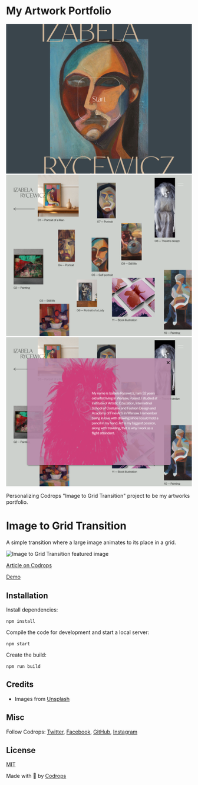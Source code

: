 # My Artwork Portfolio

![App HomePage](./src/img/portfolio1.png)
![App MainPage](./src/img/portfolio2.png)
![App MainPage](./src/img/portfolio3.png)

Personalizing Codrops "Image to Grid Transition" project to be my artworks portfolio.

# Image to Grid Transition

A simple transition where a large image animates to its place in a grid.

![Image to Grid Transition featured image](https://tympanus.net/codrops/wp-content/uploads/2022/05/ImageToGridTransition.jpg)

[Article on Codrops](https://tympanus.net/codrops/?p=63608)

[Demo](http://tympanus.net/Development/ImageToGridTransition/)

## Installation

Install dependencies:

```
npm install
```

Compile the code for development and start a local server:

```
npm start
```

Create the build:

```
npm run build
```

## Credits

- Images from [Unsplash](https://unsplash.com/)

## Misc

Follow Codrops: [Twitter](http://www.twitter.com/codrops), [Facebook](http://www.facebook.com/codrops), [GitHub](https://github.com/codrops), [Instagram](https://www.instagram.com/codropsss/)

## License

[MIT](LICENSE)

Made with :blue_heart: by [Codrops](http://www.codrops.com)
